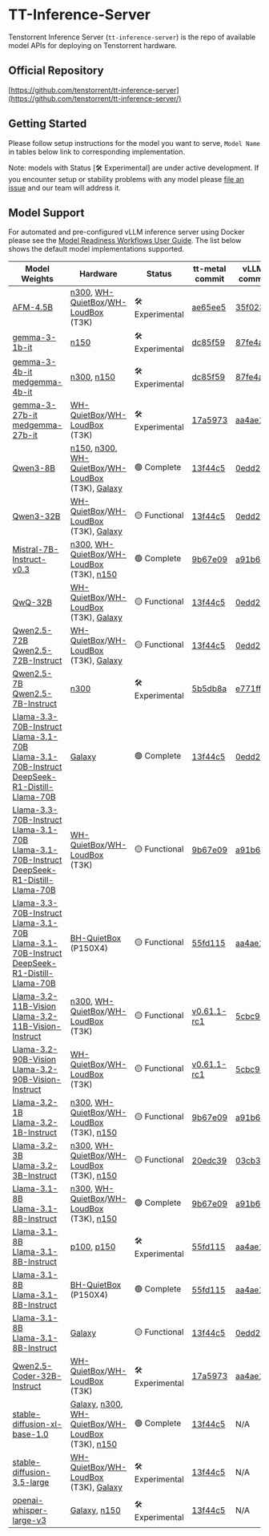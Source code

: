 # TT-Inference-Server

Tenstorrent Inference Server (`tt-inference-server`) is the repo of available model APIs for deploying on Tenstorrent hardware.

## Official Repository

[https://github.com/tenstorrent/tt-inference-server](https://github.com/tenstorrent/tt-inference-server/)


## Getting Started
Please follow setup instructions for the model you want to serve, `Model Name` in tables below link to corresponding implementation.

Note: models with Status [🛠️ Experimental] are under active development. If you encounter setup or stability problems with any model please [file an issue](https://github.com/tenstorrent/tt-inference-server/issues/new?template=Blank+issue) and our team will address it.

## Model Support

For automated and pre-configured vLLM inference server using Docker please see the [Model Readiness Workflows User Guide](docs/workflows_user_guide.md). The list below shows the default model implementations supported. 

| Model Weights | Hardware | Status | tt-metal commit | vLLM commit | Docker Image |
|---------------|----------|--------|-----------------|-------------|--------------|
| [AFM-4.5B](https://huggingface.co/arcee-ai/AFM-4.5B) | [n300](https://tenstorrent.com/hardware/wormhole), [WH-QuietBox](https://tenstorrent.com/hardware/tt-quietbox)/[WH-LoudBox](https://tenstorrent.com/hardware/tt-loudbox) (T3K) | 🛠️ Experimental | [ae65ee5](https://github.com/tenstorrent/tt-metal/tree/ae65ee5/models/tt_transformers) | [35f023f](https://github.com/tenstorrent/vllm/tree/35f023f) | [0.2.0-ae65ee5-35f023f](https://ghcr.io/tenstorrent/tt-inference-server/vllm-tt-metal-src-release-ubuntu-22.04-amd64:0.2.0-ae65ee5-35f023f) |
| [gemma-3-1b-it](https://huggingface.co/google/gemma-3-1b-it) | [n150](https://tenstorrent.com/hardware/wormhole) | 🛠️ Experimental | [dc85f59](https://github.com/tenstorrent/tt-metal/tree/dc85f59/models/tt_transformers) | [87fe4a4](https://github.com/tenstorrent/vllm/tree/87fe4a4) | [0.2.0-dc85f59-87fe4a4](https://ghcr.io/tenstorrent/tt-inference-server/vllm-tt-metal-src-release-ubuntu-22.04-amd64:0.2.0-dc85f59-87fe4a4) |
| [gemma-3-4b-it](https://huggingface.co/google/gemma-3-4b-it)<br/>[medgemma-4b-it](https://huggingface.co/google/medgemma-4b-it) | [n300](https://tenstorrent.com/hardware/wormhole), [n150](https://tenstorrent.com/hardware/wormhole) | 🛠️ Experimental | [dc85f59](https://github.com/tenstorrent/tt-metal/tree/dc85f59/models/tt_transformers) | [87fe4a4](https://github.com/tenstorrent/vllm/tree/87fe4a4) | [0.2.0-dc85f59-87fe4a4](https://ghcr.io/tenstorrent/tt-inference-server/vllm-tt-metal-src-release-ubuntu-22.04-amd64:0.2.0-dc85f59-87fe4a4) |
| [gemma-3-27b-it](https://huggingface.co/google/gemma-3-27b-it)<br/>[medgemma-27b-it](https://huggingface.co/google/medgemma-27b-it) | [WH-QuietBox](https://tenstorrent.com/hardware/tt-quietbox)/[WH-LoudBox](https://tenstorrent.com/hardware/tt-loudbox) (T3K) | 🛠️ Experimental | [17a5973](https://github.com/tenstorrent/tt-metal/tree/17a5973/models/tt_transformers) | [aa4ae1e](https://github.com/tenstorrent/vllm/tree/aa4ae1e) | [0.2.0-17a5973-aa4ae1e](https://ghcr.io/tenstorrent/tt-inference-server/vllm-tt-metal-src-release-ubuntu-22.04-amd64:0.2.0-17a5973-aa4ae1e) |
| [Qwen3-8B](https://huggingface.co/Qwen/Qwen3-8B) | [n150](https://tenstorrent.com/hardware/wormhole), [n300](https://tenstorrent.com/hardware/wormhole), [WH-QuietBox](https://tenstorrent.com/hardware/tt-quietbox)/[WH-LoudBox](https://tenstorrent.com/hardware/tt-loudbox) (T3K), [Galaxy](https://tenstorrent.com/hardware/galaxy) | 🟢 Complete | [13f44c5](https://github.com/tenstorrent/tt-metal/tree/13f44c5/models/tt_transformers) | [0edd242](https://github.com/tenstorrent/vllm/tree/0edd242) | [0.2.0-13f44c5-0edd242](https://ghcr.io/tenstorrent/tt-inference-server/vllm-tt-metal-src-release-ubuntu-22.04-amd64:0.2.0-13f44c5-0edd242) |
| [Qwen3-32B](https://huggingface.co/Qwen/Qwen3-32B) | [WH-QuietBox](https://tenstorrent.com/hardware/tt-quietbox)/[WH-LoudBox](https://tenstorrent.com/hardware/tt-loudbox) (T3K), [Galaxy](https://tenstorrent.com/hardware/galaxy) | 🟡 Functional | [13f44c5](https://github.com/tenstorrent/tt-metal/tree/13f44c5/models/tt_transformers) | [0edd242](https://github.com/tenstorrent/vllm/tree/0edd242) | [0.2.0-13f44c5-0edd242](https://ghcr.io/tenstorrent/tt-inference-server/vllm-tt-metal-src-release-ubuntu-22.04-amd64:0.2.0-13f44c5-0edd242) |
| [Mistral-7B-Instruct-v0.3](https://huggingface.co/mistralai/Mistral-7B-Instruct-v0.3) | [n300](https://tenstorrent.com/hardware/wormhole), [WH-QuietBox](https://tenstorrent.com/hardware/tt-quietbox)/[WH-LoudBox](https://tenstorrent.com/hardware/tt-loudbox) (T3K), [n150](https://tenstorrent.com/hardware/wormhole) | 🟢 Complete | [9b67e09](https://github.com/tenstorrent/tt-metal/tree/9b67e09/models/tt_transformers) | [a91b644](https://github.com/tenstorrent/vllm/tree/a91b644) | [0.2.0-9b67e09-a91b644](https://ghcr.io/tenstorrent/tt-inference-server/vllm-tt-metal-src-release-ubuntu-22.04-amd64:0.2.0-9b67e09-a91b644) |
| [QwQ-32B](https://huggingface.co/Qwen/QwQ-32B) | [WH-QuietBox](https://tenstorrent.com/hardware/tt-quietbox)/[WH-LoudBox](https://tenstorrent.com/hardware/tt-loudbox) (T3K), [Galaxy](https://tenstorrent.com/hardware/galaxy) | 🟡 Functional | [13f44c5](https://github.com/tenstorrent/tt-metal/tree/13f44c5/models/tt_transformers) | [0edd242](https://github.com/tenstorrent/vllm/tree/0edd242) | [0.2.0-13f44c5-0edd242](https://ghcr.io/tenstorrent/tt-inference-server/vllm-tt-metal-src-release-ubuntu-22.04-amd64:0.2.0-13f44c5-0edd242) |
| [Qwen2.5-72B](https://huggingface.co/Qwen/Qwen2.5-72B)<br/>[Qwen2.5-72B-Instruct](https://huggingface.co/Qwen/Qwen2.5-72B-Instruct) | [WH-QuietBox](https://tenstorrent.com/hardware/tt-quietbox)/[WH-LoudBox](https://tenstorrent.com/hardware/tt-loudbox) (T3K), [Galaxy](https://tenstorrent.com/hardware/galaxy) | 🟡 Functional | [13f44c5](https://github.com/tenstorrent/tt-metal/tree/13f44c5/models/tt_transformers) | [0edd242](https://github.com/tenstorrent/vllm/tree/0edd242) | [0.2.0-13f44c5-0edd242](https://ghcr.io/tenstorrent/tt-inference-server/vllm-tt-metal-src-release-ubuntu-22.04-amd64:0.2.0-13f44c5-0edd242) |
| [Qwen2.5-7B](https://huggingface.co/Qwen/Qwen2.5-7B)<br/>[Qwen2.5-7B-Instruct](https://huggingface.co/Qwen/Qwen2.5-7B-Instruct) | [n300](https://tenstorrent.com/hardware/wormhole) | 🛠️ Experimental | [5b5db8a](https://github.com/tenstorrent/tt-metal/tree/5b5db8a/models/tt_transformers) | [e771fff](https://github.com/tenstorrent/vllm/tree/e771fff) | [0.2.0-5b5db8a-e771fff](https://ghcr.io/tenstorrent/tt-inference-server/vllm-tt-metal-src-release-ubuntu-22.04-amd64:0.2.0-5b5db8a-e771fff) |
| [Llama-3.3-70B-Instruct](https://huggingface.co/meta-llama/Llama-3.3-70B-Instruct)<br/>[Llama-3.1-70B](https://huggingface.co/meta-llama/Llama-3.1-70B)<br/>[Llama-3.1-70B-Instruct](https://huggingface.co/meta-llama/Llama-3.1-70B-Instruct)<br/>[DeepSeek-R1-Distill-Llama-70B](https://huggingface.co/deepseek-ai/DeepSeek-R1-Distill-Llama-70B) | [Galaxy](https://tenstorrent.com/hardware/galaxy) | 🟢 Complete | [13f44c5](https://github.com/tenstorrent/tt-metal/tree/13f44c5/models/demos/llama3_70b_galaxy) | [0edd242](https://github.com/tenstorrent/vllm/tree/0edd242) | [0.2.0-13f44c5-0edd242](https://ghcr.io/tenstorrent/tt-inference-server/vllm-tt-metal-src-release-ubuntu-22.04-amd64:0.2.0-13f44c5-0edd242) |
| [Llama-3.3-70B-Instruct](https://huggingface.co/meta-llama/Llama-3.3-70B-Instruct)<br/>[Llama-3.1-70B](https://huggingface.co/meta-llama/Llama-3.1-70B)<br/>[Llama-3.1-70B-Instruct](https://huggingface.co/meta-llama/Llama-3.1-70B-Instruct)<br/>[DeepSeek-R1-Distill-Llama-70B](https://huggingface.co/deepseek-ai/DeepSeek-R1-Distill-Llama-70B) | [WH-QuietBox](https://tenstorrent.com/hardware/tt-quietbox)/[WH-LoudBox](https://tenstorrent.com/hardware/tt-loudbox) (T3K) | 🟡 Functional | [9b67e09](https://github.com/tenstorrent/tt-metal/tree/9b67e09/models/tt_transformers) | [a91b644](https://github.com/tenstorrent/vllm/tree/a91b644) | [0.2.0-9b67e09-a91b644](https://ghcr.io/tenstorrent/tt-inference-server/vllm-tt-metal-src-release-ubuntu-22.04-amd64:0.2.0-9b67e09-a91b644) |
| [Llama-3.3-70B-Instruct](https://huggingface.co/meta-llama/Llama-3.3-70B-Instruct)<br/>[Llama-3.1-70B](https://huggingface.co/meta-llama/Llama-3.1-70B)<br/>[Llama-3.1-70B-Instruct](https://huggingface.co/meta-llama/Llama-3.1-70B-Instruct)<br/>[DeepSeek-R1-Distill-Llama-70B](https://huggingface.co/deepseek-ai/DeepSeek-R1-Distill-Llama-70B) | [BH-QuietBox](https://tenstorrent.com/hardware/tt-quietbox) (P150X4) | 🟡 Functional | [55fd115](https://github.com/tenstorrent/tt-metal/tree/55fd115/models/tt_transformers) | [aa4ae1e](https://github.com/tenstorrent/vllm/tree/aa4ae1e) | [0.2.0-55fd115-aa4ae1e](https://ghcr.io/tenstorrent/tt-inference-server/vllm-tt-metal-src-release-ubuntu-22.04-amd64:0.2.0-55fd115-aa4ae1e) |
| [Llama-3.2-11B-Vision](https://huggingface.co/meta-llama/Llama-3.2-11B-Vision)<br/>[Llama-3.2-11B-Vision-Instruct](https://huggingface.co/meta-llama/Llama-3.2-11B-Vision-Instruct) | [n300](https://tenstorrent.com/hardware/wormhole), [WH-QuietBox](https://tenstorrent.com/hardware/tt-quietbox)/[WH-LoudBox](https://tenstorrent.com/hardware/tt-loudbox) (T3K) | 🟡 Functional | [v0.61.1-rc1](https://github.com/tenstorrent/tt-metal/tree/v0.61.1-rc1/models/tt_transformers) | [5cbc982](https://github.com/tenstorrent/vllm/tree/5cbc982) | [0.2.0-v0.61.1-rc1-5cbc982](https://ghcr.io/tenstorrent/tt-inference-server/vllm-tt-metal-src-release-ubuntu-22.04-amd64:0.2.0-v0.61.1-rc1-5cbc982) |
| [Llama-3.2-90B-Vision](https://huggingface.co/meta-llama/Llama-3.2-90B-Vision)<br/>[Llama-3.2-90B-Vision-Instruct](https://huggingface.co/meta-llama/Llama-3.2-90B-Vision-Instruct) | [WH-QuietBox](https://tenstorrent.com/hardware/tt-quietbox)/[WH-LoudBox](https://tenstorrent.com/hardware/tt-loudbox) (T3K) | 🟡 Functional | [v0.61.1-rc1](https://github.com/tenstorrent/tt-metal/tree/v0.61.1-rc1/models/tt_transformers) | [5cbc982](https://github.com/tenstorrent/vllm/tree/5cbc982) | [0.2.0-v0.61.1-rc1-5cbc982](https://ghcr.io/tenstorrent/tt-inference-server/vllm-tt-metal-src-release-ubuntu-22.04-amd64:0.2.0-v0.61.1-rc1-5cbc982) |
| [Llama-3.2-1B](https://huggingface.co/meta-llama/Llama-3.2-1B)<br/>[Llama-3.2-1B-Instruct](https://huggingface.co/meta-llama/Llama-3.2-1B-Instruct) | [n300](https://tenstorrent.com/hardware/wormhole), [WH-QuietBox](https://tenstorrent.com/hardware/tt-quietbox)/[WH-LoudBox](https://tenstorrent.com/hardware/tt-loudbox) (T3K), [n150](https://tenstorrent.com/hardware/wormhole) | 🟡 Functional | [9b67e09](https://github.com/tenstorrent/tt-metal/tree/9b67e09/models/tt_transformers) | [a91b644](https://github.com/tenstorrent/vllm/tree/a91b644) | [0.2.0-9b67e09-a91b644](https://ghcr.io/tenstorrent/tt-inference-server/vllm-tt-metal-src-release-ubuntu-22.04-amd64:0.2.0-9b67e09-a91b644) |
| [Llama-3.2-3B](https://huggingface.co/meta-llama/Llama-3.2-3B)<br/>[Llama-3.2-3B-Instruct](https://huggingface.co/meta-llama/Llama-3.2-3B-Instruct) | [n300](https://tenstorrent.com/hardware/wormhole), [WH-QuietBox](https://tenstorrent.com/hardware/tt-quietbox)/[WH-LoudBox](https://tenstorrent.com/hardware/tt-loudbox) (T3K), [n150](https://tenstorrent.com/hardware/wormhole) | 🟡 Functional | [20edc39](https://github.com/tenstorrent/tt-metal/tree/20edc39/models/tt_transformers) | [03cb300](https://github.com/tenstorrent/vllm/tree/03cb300) | [0.2.0-20edc39-03cb300](https://ghcr.io/tenstorrent/tt-inference-server/vllm-tt-metal-src-release-ubuntu-22.04-amd64:0.2.0-20edc39-03cb300) |
| [Llama-3.1-8B](https://huggingface.co/meta-llama/Llama-3.1-8B)<br/>[Llama-3.1-8B-Instruct](https://huggingface.co/meta-llama/Llama-3.1-8B-Instruct) | [n300](https://tenstorrent.com/hardware/wormhole), [WH-QuietBox](https://tenstorrent.com/hardware/tt-quietbox)/[WH-LoudBox](https://tenstorrent.com/hardware/tt-loudbox) (T3K), [n150](https://tenstorrent.com/hardware/wormhole) | 🟢 Complete | [9b67e09](https://github.com/tenstorrent/tt-metal/tree/9b67e09/models/tt_transformers) | [a91b644](https://github.com/tenstorrent/vllm/tree/a91b644) | [0.2.0-9b67e09-a91b644](https://ghcr.io/tenstorrent/tt-inference-server/vllm-tt-metal-src-release-ubuntu-22.04-amd64:0.2.0-9b67e09-a91b644) |
| [Llama-3.1-8B](https://huggingface.co/meta-llama/Llama-3.1-8B)<br/>[Llama-3.1-8B-Instruct](https://huggingface.co/meta-llama/Llama-3.1-8B-Instruct) | [p100](https://tenstorrent.com/hardware/blackhole), [p150](https://tenstorrent.com/hardware/blackhole) | 🛠️ Experimental | [55fd115](https://github.com/tenstorrent/tt-metal/tree/55fd115/models/tt_transformers) | [aa4ae1e](https://github.com/tenstorrent/vllm/tree/aa4ae1e) | [0.2.0-55fd115-aa4ae1e](https://ghcr.io/tenstorrent/tt-inference-server/vllm-tt-metal-src-release-ubuntu-22.04-amd64:0.2.0-55fd115-aa4ae1e) |
| [Llama-3.1-8B](https://huggingface.co/meta-llama/Llama-3.1-8B)<br/>[Llama-3.1-8B-Instruct](https://huggingface.co/meta-llama/Llama-3.1-8B-Instruct) | [BH-QuietBox](https://tenstorrent.com/hardware/tt-quietbox) (P150X4) | 🟢 Complete | [55fd115](https://github.com/tenstorrent/tt-metal/tree/55fd115/models/tt_transformers) | [aa4ae1e](https://github.com/tenstorrent/vllm/tree/aa4ae1e) | [0.2.0-55fd115-aa4ae1e](https://ghcr.io/tenstorrent/tt-inference-server/vllm-tt-metal-src-release-ubuntu-22.04-amd64:0.2.0-55fd115-aa4ae1e) |
| [Llama-3.1-8B](https://huggingface.co/meta-llama/Llama-3.1-8B)<br/>[Llama-3.1-8B-Instruct](https://huggingface.co/meta-llama/Llama-3.1-8B-Instruct) | [Galaxy](https://tenstorrent.com/hardware/galaxy) | 🟡 Functional | [13f44c5](https://github.com/tenstorrent/tt-metal/tree/13f44c5/models/tt_transformers) | [0edd242](https://github.com/tenstorrent/vllm/tree/0edd242) | [0.2.0-13f44c5-0edd242](https://ghcr.io/tenstorrent/tt-inference-server/vllm-tt-metal-src-release-ubuntu-22.04-amd64:0.2.0-13f44c5-0edd242) |
| [Qwen2.5-Coder-32B-Instruct](https://huggingface.co/Qwen/Qwen2.5-Coder-32B-Instruct) | [WH-QuietBox](https://tenstorrent.com/hardware/tt-quietbox)/[WH-LoudBox](https://tenstorrent.com/hardware/tt-loudbox) (T3K) | 🛠️ Experimental | [17a5973](https://github.com/tenstorrent/tt-metal/tree/17a5973/models/tt_transformers) | [aa4ae1e](https://github.com/tenstorrent/vllm/tree/aa4ae1e) | [0.2.0-17a5973-aa4ae1e](https://ghcr.io/tenstorrent/tt-inference-server/vllm-tt-metal-src-release-ubuntu-22.04-amd64:0.2.0-17a5973-aa4ae1e) |
| [stable-diffusion-xl-base-1.0](https://huggingface.co/stabilityai/stable-diffusion-xl-base-1.0) | [Galaxy](https://tenstorrent.com/hardware/galaxy), [n300](https://tenstorrent.com/hardware/wormhole), [WH-QuietBox](https://tenstorrent.com/hardware/tt-quietbox)/[WH-LoudBox](https://tenstorrent.com/hardware/tt-loudbox) (T3K), [n150](https://tenstorrent.com/hardware/wormhole) | 🟢 Complete | [13f44c5](https://github.com/tenstorrent/tt-metal/tree/13f44c5/models/tt_transformers) | N/A | [0.3.0-13f44c56cc4927da87567a8358d45151f76b6423](https://ghcr.io/tenstorrent/tt-media-inference-server:0.3.0-13f44c56cc4927da87567a8358d45151f76b6423) |
| [stable-diffusion-3.5-large](https://huggingface.co/stabilityai/stable-diffusion-3.5-large) | [WH-QuietBox](https://tenstorrent.com/hardware/tt-quietbox)/[WH-LoudBox](https://tenstorrent.com/hardware/tt-loudbox) (T3K), [Galaxy](https://tenstorrent.com/hardware/galaxy) | 🛠️ Experimental | [13f44c5](https://github.com/tenstorrent/tt-metal/tree/13f44c5/models/tt_transformers) | N/A | [0.3.0-13f44c56cc4927da87567a8358d45151f76b6423](https://ghcr.io/tenstorrent/tt-media-inference-server:0.3.0-13f44c56cc4927da87567a8358d45151f76b6423) |
| [openai-whisper-large-v3](https://huggingface.co/openai-whisper-large-v3) | [Galaxy](https://tenstorrent.com/hardware/galaxy), [n150](https://tenstorrent.com/hardware/wormhole) | 🛠️ Experimental | [13f44c5](https://github.com/tenstorrent/tt-metal/tree/13f44c5/models/demos/whisper) | N/A | [0.3.0-13f44c56cc4927da87567a8358d45151f76b6423](https://ghcr.io/tenstorrent/tt-media-inference-server:0.3.0-13f44c56cc4927da87567a8358d45151f76b6423) |

